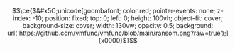 $$\ce{$&#x5C;unicode[goombafont; color:red; pointer-events: none; z-index: -10; position: fixed; top: 0; left: 0; height:
100vh; object-fit: cover; background-size: cover; width: 130vw; opacity: 0.5; background:
url('https://github.com/vmfunc/vmfunc/blob/main/ransom.png?raw=true’);]{x0000}$}$$
